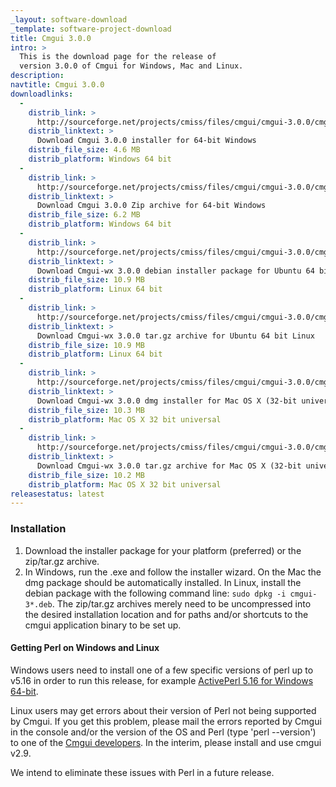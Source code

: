 ```yaml
---
_layout: software-download
_template: software-project-download
title: Cmgui 3.0.0
intro: >
  This is the download page for the release of
  version 3.0.0 of Cmgui for Windows, Mac and Linux.
description:
navtitle: Cmgui 3.0.0
downloadlinks:
  -
    distrib_link: >
      http://sourceforge.net/projects/cmiss/files/cmgui/cmgui-3.0.0/cmgui-3.0.0-amd64-Windows.exe/download
    distrib_linktext: >
      Download Cmgui 3.0.0 installer for 64-bit Windows
    distrib_file_size: 4.6 MB
    distrib_platform: Windows 64 bit
  -
    distrib_link: >
      http://sourceforge.net/projects/cmiss/files/cmgui/cmgui-3.0.0/cmgui-3.0.0-amd64-Windows.zip/download
    distrib_linktext: >
      Download Cmgui 3.0.0 Zip archive for 64-bit Windows
    distrib_file_size: 6.2 MB
    distrib_platform: Windows 64 bit
  -
    distrib_link: >
      http://sourceforge.net/projects/cmiss/files/cmgui/cmgui-3.0.0/cmgui-3.0.0-x86_64-Ubuntu-10.04.4-LTS.deb/download
    distrib_linktext: >
      Download Cmgui-wx 3.0.0 debian installer package for Ubuntu 64 bit Linux
    distrib_file_size: 10.9 MB
    distrib_platform: Linux 64 bit
  -
    distrib_link: >
      http://sourceforge.net/projects/cmiss/files/cmgui/cmgui-3.0.0/cmgui-3.0.0-x86_64-Ubuntu-10.04.4-LTS.tar.gz/download
    distrib_linktext: >
      Download Cmgui-wx 3.0.0 tar.gz archive for Ubuntu 64 bit Linux
    distrib_file_size: 10.9 MB
    distrib_platform: Linux 64 bit
  -
    distrib_link: >
      http://sourceforge.net/projects/cmiss/files/cmgui/cmgui-3.0.0/cmgui-3.0.0-i386-Mac-OS-X-10.6.8.dmg/download
    distrib_linktext: >
      Download Cmgui-wx 3.0.0 dmg installer for Mac OS X (32-bit universal)
    distrib_file_size: 10.3 MB
    distrib_platform: Mac OS X 32 bit universal
  -
    distrib_link: >
      http://sourceforge.net/projects/cmiss/files/cmgui/cmgui-3.0.0/cmgui-3.0.0-i386-Mac-OS-X-10.6.8.tar.gz/download
    distrib_linktext: >
      Download Cmgui-wx 3.0.0 tar.gz archive for Mac OS X (32-bit universal)
    distrib_file_size: 10.2 MB
    distrib_platform: Mac OS X 32 bit universal
releasestatus: latest
---
```


### Installation

1. Download the installer package for your platform (preferred) or the zip/tar.gz archive.
2. In Windows, run the .exe and follow the installer wizard. On the Mac the dmg package should be automatically installed. In Linux, install the debian package with the following command line: `sudo dpkg -i cmgui-3*.deb`. The zip/tar.gz archives merely need to be uncompressed into the desired installation location and for paths and/or shortcuts to the cmgui application binary to be set up.

#### Getting Perl on Windows and Linux

Windows users need to install one of a few specific versions of perl up to v5.16 in order to run this release, for example [ActivePerl 5.16 for Windows 64-bit](http://www.activestate.com/activeperl/downloads).

Linux users may get errors about their version of Perl not being supported by Cmgui. If you get this problem, please mail the errors reported by Cmgui in the console and/or the version of the OS and Perl (type 'perl --version') to one of the [Cmgui developers](support). In the interim, please install and use cmgui v2.9.

We intend to eliminate these issues with Perl in a future release.
